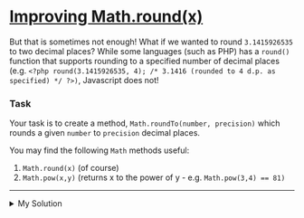 # [Improving Math.round(x)](https://www.codewars.com/kata/56be025f9347a066c7000e4f)

But that is sometimes not enough! What if we wanted to round `3.1415926535` to two decimal places? While some
languages (such as PHP) has a `round()` function that supports rounding to a specified number of decimal places (e.g.
`<?php round(3.1415926535, 4); /* 3.1416 (rounded to 4 d.p. as specified) */ ?>)`, Javascript does not!

### Task

Your task is to create a method, `Math.roundTo(number, precision)` which rounds a given `number` to `precision` decimal
places.

You may find the following `Math` methods useful:

1. `Math.round(x)` (of course)
2. `Math.pow(x,y)` (returns x to the power of y - e.g. `Math.pow(3,4) == 81)`

---

<details><summary>My Solution</summary>

```js
Math.roundTo = function (number, precision) {
  return this.round(number * 10 ** precision) / 10 ** precision
}
```

</details>
